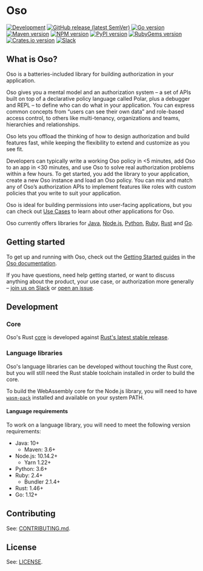 # Oso

[![Development][badge-ci]][badge-ci-link]
[![GitHub release (latest SemVer)][badge-release]][badge-release-link]
[![Go version][badge-go]][badge-go-link]
[![Maven version][badge-java]][badge-java-link]
[![NPM version][badge-nodejs]][badge-nodejs-link]
[![PyPI version][badge-python]][badge-python-link]
[![RubyGems version][badge-ruby]][badge-ruby-link]
[![Crates.io version][badge-rust]][badge-rust-link]
[![Slack][badge-slack]][badge-slack-link]

## What is Oso?

Oso is a batteries-included library for building authorization in your application.

Oso gives you a mental model and an authorization system – a set of APIs built on top of a declarative policy language called Polar, plus a debugger and REPL – to define who can do what in your application. You can express common concepts from “users can see their own data” and role-based access control, to others like multi-tenancy, organizations and teams, hierarchies and relationships.

Oso lets you offload the thinking of how to design authorization and build features fast, while keeping the flexibility to extend and customize as you see fit.

Developers can typically write a working Oso policy in <5 minutes, add Oso to an app in <30 minutes, and use Oso to solve real authorization problems within a few hours. To get started, you add the library to your application, create a new Oso instance and load an Oso policy. You can mix and match any of Oso’s authorization APIs to implement features like roles with custom policies that you write to suit your application.

Oso is ideal for building permissions into user-facing applications, but you
can check out [Use Cases][use-cases] to learn about other applications for Oso.

Oso currently offers libraries for [Java][badge-java-link],
[Node.js][badge-nodejs-link], [Python][badge-python-link],
[Ruby][badge-ruby-link], [Rust][badge-rust-link] and [Go][badge-go-link].

## Getting started

To get up and running with Oso, check out the [Getting Started
guides](https://docs.osohq.com/getting-started/quickstart.html) in the [Oso
documentation][docs].

If you have questions, need help getting started, or want to discuss anything about the product, your use case, or authorization more generally – [join us on Slack](http://join-slack.osohq.com/) or [open an issue](https://github.com/osohq/oso).

## Development

### Core

Oso's Rust [core][core] is developed against [Rust's latest stable
release][rust].

### Language libraries

Oso's language libraries can be developed without touching the Rust core, but
you will still need the Rust stable toolchain installed in order to build the
core.

To build the WebAssembly core for the Node.js library, you will need to have
[`wasm-pack`][wasm-pack] installed and available on your system PATH.

#### Language requirements

To work on a language library, you will need to meet the following version
requirements:

- Java: 10+
  - Maven: 3.6+
- Node.js: 10.14.2+
  - Yarn 1.22+
- Python: 3.6+
- Ruby: 2.4+
  - Bundler 2.1.4+
- Rust: 1.46+
- Go: 1.12+

## Contributing

See: [CONTRIBUTING.md][contributing].

## License

See: [LICENSE][license].

[badge-ci]: https://github.com/osohq/oso/workflows/Development/badge.svg
[badge-ci-link]: https://github.com/osohq/oso/actions?query=branch%3Amain+workflow%3ADevelopment
[badge-release]: https://img.shields.io/github/v/release/osohq/oso?color=005b96&logo=github&sort=semver
[badge-release-link]: https://github.com/osohq/oso/releases
[badge-slack]: https://img.shields.io/badge/slack-oso--oss-orange
[badge-slack-link]: https://join-slack.osohq.com/

[badge-go]: https://img.shields.io/github/v/tag/osohq/go-oso?color=7fd5ea&label=go.dev
[badge-go-link]: https://pkg.go.dev/github.com/osohq/go-oso
[badge-java]: https://img.shields.io/maven-central/v/com.osohq/oso
[badge-java-link]: https://search.maven.org/artifact/com.osohq/oso
[badge-nodejs]: https://badge.fury.io/js/oso.svg
[badge-nodejs-link]: https://www.npmjs.com/package/oso
[badge-python]: https://badge.fury.io/py/oso.svg
[badge-python-link]: https://pypi.org/project/oso/
[badge-ruby]: https://badge.fury.io/rb/oso-oso.svg
[badge-ruby-link]: https://rubygems.org/gems/oso-oso
[badge-rust]: https://img.shields.io/crates/v/oso
[badge-rust-link]: https://crates.io/crates/oso
[go-link]: https://pkg.go.dev/github.com/osohq/go-oso

[contributing]: https://github.com/osohq/oso/blob/main/CONTRIBUTING.md
[core]: https://github.com/osohq/oso/tree/main/polar-core
[docs]: https://docs.osohq.com
[license]: https://github.com/osohq/oso/blob/main/LICENSE
[rust]: https://www.rust-lang.org/tools/install
[use-cases]: https://docs.osohq.com/more/use-cases.html
[wasm-pack]: https://rustwasm.github.io/wasm-pack/installer/
